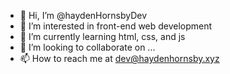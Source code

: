 - 👋 Hi, I’m @haydenHornsbyDev
- 👀 I’m interested in front-end web development
- 🌱 I’m currently learning html, css, and js
- 💞️ I’m looking to collaborate on ...
- 📫 How to reach me at dev@haydenhornsby.xyz

<!---
haydenHornsbyDev/haydenHornsbyDev is a ✨ special ✨ repository because its `README.md` (this file) appears on your GitHub profile.
You can click the Preview link to take a look at your changes.
--->
